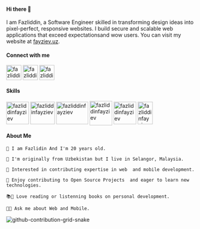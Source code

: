 
#### Hi there 👋 ####

I am Fazliddin, a Software Engineer skilled in transforming design ideas into pixel-perfect, responsive websites. I build secure and scalable web applications that exceed expectationsand wow users. You can visit my website at [fayziev.uz](https://fayziev.uz/).


#### Connect with me ####

<p align="left">
<a href="https://t.me/javascript_console" target="blank"><img align="center" src="https://upload.wikimedia.org/wikipedia/commons/thumb/8/82/Telegram_logo.svg/2048px-Telegram_logo.svg.png" alt="fazliddinfayziev" height="40" width="40" /></a>
<a href="https://www.linkedin.com/in/fazliddin-fayziev-6983a4260/" target="blank"><img align="center" src="https://upload.wikimedia.org/wikipedia/commons/thumb/c/ca/LinkedIn_logo_initials.png/800px-LinkedIn_logo_initials.png" alt="fazliddinfayziev" height="40" width="40" /></a>
<a href="https://www.instagram.com/fazliddin__fayziev/" target="blank"><img align="center" src="https://upload.wikimedia.org/wikipedia/commons/thumb/e/e7/Instagram_logo_2016.svg/2048px-Instagram_logo_2016.svg.png" alt="fazliddinfayziev" height="40" width="40" /></a>
</p>


#### Skills ####

<p align="left">
  
<a href="#" target="blank" style="margin: '15px'"><img align="center" src="https://upload.wikimedia.org/wikipedia/commons/thumb/6/6a/JavaScript-logo.png/800px-JavaScript-logo.png" alt="fazliddinfayziev" height="60" width="60" /></a>
<a href="#" target="blank" style="margin: '15px'"><img align="center" src="https://upload.wikimedia.org/wikipedia/commons/thumb/a/a7/React-icon.svg/2300px-React-icon.svg.png" alt="fazliddinfayziev" height="60" width="65" /></a>
<a href="#" target="blank" style="margin: '15px'"><img align="center" src="https://upload.wikimedia.org/wikipedia/commons/thumb/d/d9/Node.js_logo.svg/2560px-Node.js_logo.svg.png" alt="fazliddinfayziev" height="60" width="85" /></a>
<a href="#" target="blank" style="margin: '15px'"><img align="center" src="https://www.iteachrecruiters.com/img/blog/logo/react-native.png" alt="fazliddinfayziev" height="65" width="60" /></a>
<a href="#" target="blank" style="margin: '15px'"><img align="center" src="https://cdn.cdnlogo.com/logos/m/30/mongodb-icon.svg" alt="fazliddinfayziev" height="60" width="60" /></a>
<a href="#" target="blank" style="margin: '15px'"><img align="center" src="https://upload.wikimedia.org/wikipedia/commons/thumb/3/33/Figma-logo.svg/1667px-Figma-logo.svg.png" alt="fazliddinfayziev" height="60" width="40" /></a>

</p>


#### About Me ####

```
🌱 I am Fazlidin And I'm 20 years old.

🌱 I'm originally from Uzbekistan but I live in Selangor, Malaysia.

🌱 Interested in contributing expertise in web  and mobile development.

🌱 Enjoy contributing to Open Source Projects  and eager to learn new technologies.

📚🌱 Love reading or listenning books on personal development.

💬🌱 Ask me about Web and Mobile.
```


![github-contribution-grid-snake](https://user-images.githubusercontent.com/90142173/154796318-e529fdc7-2132-4ce7-8417-06b71cf02506.svg)


